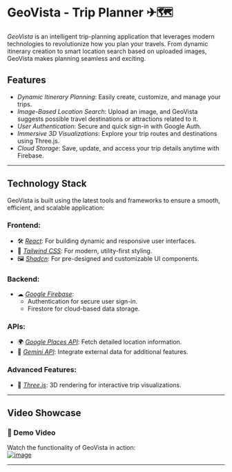 # GeoVista - Trip Planner ✈🗺

*GeoVista* is an intelligent trip-planning application that leverages modern technologies to revolutionize how you plan your travels. From dynamic itinerary creation to smart location search based on uploaded images, GeoVista makes planning seamless and exciting.

## Features

- *Dynamic Itinerary Planning*: Easily create, customize, and manage your trips.
- *Image-Based Location Search*: Upload an image, and GeoVista suggests possible travel destinations or attractions related to it.
- *User Authentication*: Secure and quick sign-in with Google Auth.
- *Immersive 3D Visualizations*: Explore your trip routes and destinations using Three.js.
- *Cloud Storage*: Save, update, and access your trip details anytime with Firebase.

---

## Technology Stack

GeoVista is built using the latest tools and frameworks to ensure a smooth, efficient, and scalable application:

### Frontend:
- 🛠 *[React](https://reactjs.org/)*: For building dynamic and responsive user interfaces.
- 🎨 *[Tailwind CSS](https://tailwindcss.com/)*: For modern, utility-first styling.
- 🖼 *[Shadcn](https://shadcn.dev/)*: For pre-designed and customizable UI components.

### Backend:
- ☁ *[Google Firebase](https://firebase.google.com/)*: 
  - Authentication for secure user sign-in.
  - Firestore for cloud-based data storage.

### APIs:
- 🌍 *[Google Places API](https://developers.google.com/maps/documentation/places/start)*: Fetch detailed location information.
- 📡 *[Gemini API](https://www.gemini.com/)*: Integrate external data for additional features.

### Advanced Features:
- 🎥 *[Three.js](https://threejs.org/)*: 3D rendering for interactive trip visualizations.

---

## Video Showcase

### 🎥 Demo Video
Watch the functionality of GeoVista in action:  
[![image](https://github.com/user-attachments/assets/b50b1ea1-881c-4a88-9ad1-4c90838fab9b)](https://youtu.be/xkK47dYwpsM)


---
